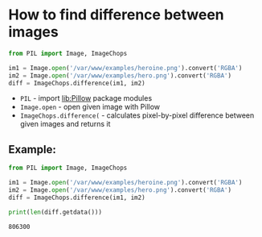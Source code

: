 # How to find difference between images

```python
from PIL import Image, ImageChops

im1 = Image.open('/var/www/examples/heroine.png').convert('RGBA')
im2 = Image.open('/var/www/examples/hero.png').convert('RGBA')
diff = ImageChops.difference(im1, im2)
```

- `PIL` - import [lib:Pillow](https://onelinerhub.com/python-pillow/how-to-install-python-pillow-module) package modules
- `Image.open` - open given image with Pillow
- `ImageChops.difference(` - calculates pixel-by-pixel difference between given images and returns it

## Example: 
```python
from PIL import Image, ImageChops

im1 = Image.open('/var/www/examples/heroine.png').convert('RGBA')
im2 = Image.open('/var/www/examples/hero.png').convert('RGBA')
diff = ImageChops.difference(im1, im2)

print(len(diff.getdata()))
```
```
806300

```

